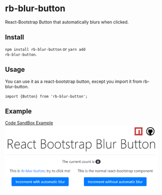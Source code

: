# rb-blur-button

React-Bootstrap Button that automatically blurs when clicked.

## Install

<code>npm install rb-blur-button</code> or <code>yarn add rb-blur-button</code>.

## Usage

You can use it as a react-bootstrap button, except you import it from rb-blur-button.

<code>import {Button} from 'rb-blur-button';</code>

## Example

<a href="https://codesandbox.io/embed/rb-blur-button-example-nw2ur?fontsize=14&hidenavigation=1&theme=dark&view=preview">
  <span>Code SandBox Example</span>
  <br/>
  <img alt="code sandbox preview" src="https://github.com/zenodallavalle/rb-blur-button/blob/main/readme_imgs/sandbox.2.pre.png?raw=true" />
</a>
